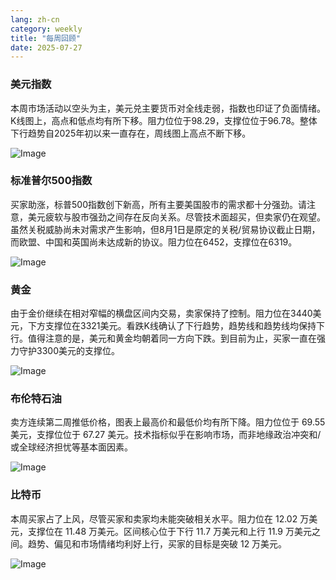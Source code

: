 ```yaml
---
lang: zh-cn
category: weekly
title: "每周回顾"
date: 2025-07-27
---
```


### 美元指数

本周市场活动以空头为主，美元兑主要货币对全线走弱，指数也印证了负面情绪。K线图上，高点和低点均有所下移。阻力位位于98.29，支撑位位于96.78。整体下行趋势自2025年初以来一直存在，周线图上高点不断下移。

![Image](https://markleighedu.github.io/img/Jul-2025/27-Jul-2025/usdindex.jpg)

### 标准普尔500指数

买家助涨，标普500指数创下新高，所有主要美国股市的需求都十分强劲。请注意，美元疲软与股市强劲之间存在反向关系。尽管技术面超买，但卖家仍在观望。虽然关税威胁尚未对需求产生影响，但8月1日是原定的关税/贸易协议截止日期，而欧盟、中国和英国尚未达成新的协议。阻力位在6452，支撑位在6319。

![Image](https://markleighedu.github.io/img/Jul-2025/27-Jul-2025/sp500.jpg)

### 黄金

由于金价继续在相对窄幅的横盘区间内交易，卖家保持了控制。阻力位在3440美元，下方支撑位在3321美元。看跌K线确认了下行趋势，趋势线和趋势线均保持下行。值得注意的是，美元和黄金均朝着同一方向下跌。到目前为止，买家一直在强力守护3300美元的支撑位。

![Image](https://markleighedu.github.io/img/Jul-2025/27-Jul-2025/gold.jpg)

### 布伦特石油

卖方连续第二周推低价格，图表上最高价和最低价均有所下降。阻力位位于 69.55 美元，支撑位位于 67.27 美元。技术指标似乎在影响市场，而非地缘政治冲突和/或全球经济担忧等基本面因素。

![Image](https://markleighedu.github.io/img/Jul-2025/27-Jul-2025/brentoil.jpg)

### 比特币

本周买家占了上风，尽管买家和卖家均未能突破相关水平。阻力位在 12.02 万美元，支撑位在 11.48 万美元。区间核心位于下行 11.7 万美元和上行 11.9 万美元之间。趋势、偏见和市场情绪均利好上行，买家的目标是突破 12 万美元。

![Image](https://markleighedu.github.io/img/Jul-2025/27-Jul-2025/bitcoin.jpg)

